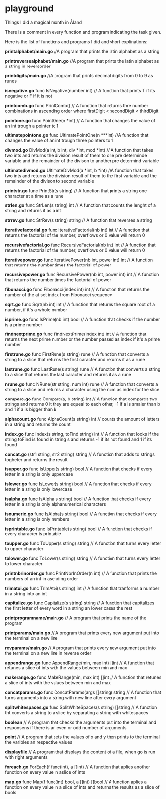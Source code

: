# playground
Things I did a magical month in Åland

There is a comment in every function and program indicating the task given.

Here is the list of functions and programs I did and short explinations:

**printalphabet/main.go** 
//A program that prints the latin alphabet as a string
 
**printreversealphabet/main.go** 
//A program that prints the latin alphabet as a string in reversorder

**printdigits/main.go** 
//A program that prints decimal digits from 0 to 9 as runes

**isnegative.go** func IsNegative(number int)
// A function that prints T if its negative or F if it is not

**printcomb.go** func PrintComb()
// A function that returns thre number combinations in ascending order where firstDigit < secondDigit < thirdDigit

**pointone.go** func PointOne(n *int) 
// A function that changes the value of an int trough a pointer to 1

**ultimatepointone.go** func UltimatePointOne(n ***int) 
//A function that changes the value of an int trough three pointers to 1

**divmod.go** DivMod(a int, b int, div *int, mod *int) 
// A function that takes two ints and returns the division result of them to one pre determinde variable and the remainder of the divison to another pre determind variable

**ultimatedivmod.go** UltimateDivMod(a *int, b *int) 
//A function that takes two ints and returns the division result of them to the first variable and the remainder of the divison to second variable

**printstr.go** func PrintStr(s string) 
// A function that prints a string one character at a time as a rune 

**strlen.go** func StrLen(s string) int 
// A function that counts the lenght of a string and returns it as a int

**strrev.go** func StrRev(s string) string
// A function that reverses a string

**iterativefactorial.go** func IterativeFactorial(nb int) int 
// A function that returns the factorial of the number, overflows or 0 value will return 0

**recursivefactorial.go** func RecursiveFactorial(nb int) int 
// A function that returns the factorial of the number, overflows or 0 value will return 0

**iterativepower.go** func IterativePower(nb int, power int) int 
// A function that returns the number times the factorial of power

**recursivepower.go** func RecursivePower(nb int, power int) int 
// A function that returns the number times the factorial of power

**fibonacci.go** func Fibonacci(index int) int
// A function that returns the number of the at set index from Fibonacci sequence

**sqrt.go** func Sqrt(nb int) int
// A function that returns the square root of a number, if it's a whole number

**isprime.go** func IsPrime(nb int) bool
// A function that checks if the number is a prime number

**findnextprime.go** func FindNextPrime(index int) int 
// A function that returns the next prime number or the number passed as index if it's a prime number

**firstrune.go** func FirstRune(s string) rune 
// A function that converts a string to a slice that returns the first caracter and returns it as a rune

**lastrune.go** func LastRune(s string) rune
// A function that converts a string to a slice that returns the last caracter and returns it as a rune

**nrune.go**  func NRune(str string, num int) rune
// A function that converts a string to a slice and returns a character using the num as index for the slice

**compare.go** func Compare(a, b string) int 
// A function that compares two strings and returns 0 it they are equeal to each other, -1 if a is smaler than b and 1 if a is bigger than b

**alphacount.go** func AlphaCount(s string) int 
// counts the amount of letters in a string and returns the count

**index.go** func Index(s string, toFind string) int
// A function that looks if the string toFind is found in string s and returns -1 if its not found and 1 if its found

**concat.go** (str1 string, str2 string) string 
// A function that adds to strings togheter and returns the result

**isupper.go** func IsUpper(s string) bool 
// A function that checks if every letter in a sring is only uppercase

**islower.go** func IsLower(s string) bool
// A function that checks if every letter in a sring is only lowercase

**isalpha.go** func IsAlpha(s string) bool 
// A function that checks if every letter in a sring is only alphanumerical characters

**isnumeric.go** func IsAlpha(s string) bool 
// A function that checks if every letter in a sring is only numbers

**isprintable.go** func IsPrintable(s string) bool
// A function that checks if every character is printable

**toupper.go** func ToUpper(s string) string
// A function that turns every letter to upper character

**tolower.go** func ToLower(s string) string
//  A function that turns every letter to lower character

**printnbrinorder.go** func PrintNbrInOrder(n int) 
// A function that prints the numbers of an int in asending order

**trimatoi.go** func TrimAtoi(s string) int
// A function that tranforms a number in a string into an int

**capitalize.go** func Capitalize(s string) string
// A function that capitalizes the first letter of every word in a string an lower cases the rest

**printprogramname/main.go** 
// A program that prints the name of the program

**printparams/main.go**
// A program that prints every new argument put into the terminal on a new line

**revparams/main.go**
// A program that prints every new argument put into the terminal on a new line in reverse order

**appendrange.go** func AppendRange(min, max int) []int
// A function that retunes a slice of ints with the values between min and max

**makerange.go** func MakeRange(min, max int) []int
// A function that retunes a slice of ints with the values between min and max

**concatparams.go** func ConcatParams(args []string) string 
// A function that turns arguments into a string with new line after every argument

**splitwhitespaces.go** func SplitWhiteSpaces(s string) []string
//  A function tht converts a string to a slice by separating a string with whitespaces

**boolean** 
//  A program that checks the arguments put into the terminal and responsens if there is an even or odd number of arguments

**point**
// A program that sets the values of x and y then prints to the terminal the varibles an respective values

**displayfile** 
// A program that displays the content of a file, when go is run with right arguments 

**foreach.go** ForEach(f func(int), a []int)
// A function that aplies another function on every value in aslice of ints

**map.go** func Map(f func(int) bool, a []int) []bool 
// A function aplies a function on every value in a slice of ints and returns the results as a slice of bools